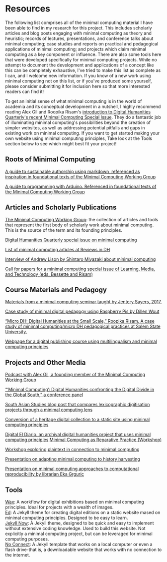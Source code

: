 # Resources
The following list comprises all of the minimal computing material I have been able to find in my research for this project. This includes scholarly articles and blog posts engaging with minimal computing as theory and heuristic; records of lectures, presentations, and conference talks about minimal computing; case studies and reports on practical and pedagogical applications of minimal computing; and projects which claim minimal computing as a key component or influence. There are also some tools here that were developed specifically for minimal computing projects.
While no attempt to document the development and applications of a concept like this can be completely exhaustive, I've tried to make this list as complete as I can, and I welcome new information. If you know of a new work using minimal computing not on this list, or if you've produced some yourself, please consider submitting it for inclusion here so that more interested readers can find it!

To get an initial sense of what minimal computing is in the world of academia and its conceptual development in a nutshell, I highly recommend reading Alex Gil and Roopika Risam's [introduction to Digital Humanities Quarterly's recent Minimal Computing Special Issue](http://digitalhumanities.org/dhq/vol/16/2/000646/000646.html). They do a fantastic job of illuminating minimal computing's possibilities beyond the creation of simpler websites, as well as addressing potential pitfalls and gaps in existing work on minimal computing. 
If you want to get started making your own website using minimal computing principles, Take look at the Tools section below to see which might best fit your project!

## Roots of Minimal Computing

[A guide to sustainable authorship using markdown, referenced as inspiration in foundational texts of the Minimal Computing Working Group](https://programminghistorian.org/en/lessons/sustainable-authorship-in-plain-text-using-pandoc-and-markdown)

[A guide to programming with Arduino. Referenced in foundational texts of the Minimal Computing Working Group](http://journalofdigitalhumanities.org/2-3/programming-with-arduino-for-digital-humanities/)

## Articles and Scholarly Publications

[The Minimal Computing Working Group](https://go-dh.github.io/mincomp/): the collection of articles and tools that represent the first body of scholarly work about minimal computing. This is the source of the term and its founding principles. 

[Digital Humanities Quarterly special issue on minimal computing](http://www.digitalhumanities.org/dhq/vol/16/2/index.html)

[List of minimal computing articles at Reviews in DH](https://reviewsindh.pubpub.org/minimal-computing)

[Interview of Andrew Lison by Shintaro Miyazaki about minimal computing](https://www.researchgate.net/publication/366094647_Minimal_Computing)

[Call for papers for a minimal computing special issue of Learning, Media, and Technology (eds. Bessette and Risam)](https://think.taylorandfrancis.com/special_issues/learning-media-technology/?utm_source=TFO&utm_medium=cms&utm_campaign=JPG15743)

## Course Materials and Pedagogy

[Materials from a minimal computing seminar taught by Jentery Sayers, 2017.](https://jntry.work/minimalcomputing/)

[Case study of minimal digital pedagogy using Raspberry Pis by Dillen Wout](https://dh2020.adho.org/wp-content/uploads/2020/07/701_TeachingDigitalHumanitiesonRaspberryPisAMinimalComputingApproachtoDigitalPedagogy.html)

[“Micro DH: Digital Humanities at the Small Scale,” Roopika Risam. A case study of minimal computing/micro DH pedagogical practices at Salem State University.](https://dh2017.adho.org/abstracts/196/196.pdf)

[Webpage for a digital publishing course using multilingualism and minimal computing principles](https://mith.umd.edu/minimaldigipub/en/)

## Projects and Other Media

[Podcast with Alex Gil, a founding member of the Minimal Computing Working Group](https://pricelab.sas.upenn.edu/podcast/1/dream-lab-podcast-minimal-computing)

[“‘Minimal Computing’: Digital Humanities confronting the Digital Divide in the Global South,” a conference panel](https://web.cvent.com/event/811e389e-78de-46cd-877d-b20b9ae9ed85/websitePage:36021c4a-7a5d-4cb6-bbaa-225818970114?RefId=Minimal%20Computing%20Recording)

[South Asian Studies blog post that compares lexicographic digitisation projects through a minimal computing lens](https://texlibris.lib.utexas.edu/2022/05/read-hot-and-digitized-more-is-less-less-is-more-minimal-computing-in-south-asian-lexicography/)

[Conversion of a heritage digital collection to a static site using minimal computing principles](https://marii.info/notes/the-summer-of-puppets)

[Digital El Diario, an archival digital humanities project that uses minimal computing principles](https://digitaleldiario.com/)
[Minimal Computing as Reparative Practice (Workshop)](https://www.youtube.com/watch?v=Pb2ISQdteoI)

[Workshop exploring plaintext in connection to minimal computing](https://varia.zone/en/plaintext-partyline.html)

[Presentation on adapting minimal computing to history harvesting](https://scholarworks.iu.edu/dspace/bitstream/handle/2022/27359/2022_02_09_dalmau_szostalo_historyHarvest_minimalComputing_dlbb.pdf?sequence=1&isAllowed=y)

[Presentation on minimal computing approaches to computational reproducibility by librarian Eka Grguric](https://www.google.com/url?sa=t&rct=j&q=&esrc=s&source=web&cd=&cad=rja&uact=8&ved=2ahUKEwjMn5qPkPf8AhUFElkFHQo_D3s4HhAWegQICRAB&url=https%3A%2F%2Fopen.library.ubc.ca%2Fmedia%2Fdownload%2Fpdf%2F494%2F1.0387127%2F5&usg=AOvVaw0hjyBxM5A2C3-AbJ35w3UF)


## Tools
[Wax](https://minicomp.github.io/wax/): A workflow for digital exhibitions based on minimal computing principles. Ideal for projects with a wealth of images.  
[Ed](https://minicomp.github.io/ed/): A Jekyll theme for creating digital editions on a static website mased on minimal computing principles. Designed to be easy to learn.  
[Jekyll Now](https://www.jekyllnow.com/): A Jekyll theme, designed to be quick and easy to implement without extensive coding knowledge. Used to build this website. Not explicitly a minimal computing project, but can be leveraged for minimal computing purposes.  
[No Connect](https://github.com/xpmethod/no-connect): A Jekyll template that works on a local computer or even a flash drive-that is, a downloadable website that works with no connection to the internet.
